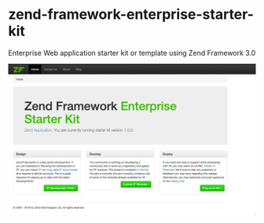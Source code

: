 # zend-framework-enterprise-starter-kit
Enterprise Web application starter kit or template using Zend Framework 3.0

![Home Page](./snapshot/homepage.png)

